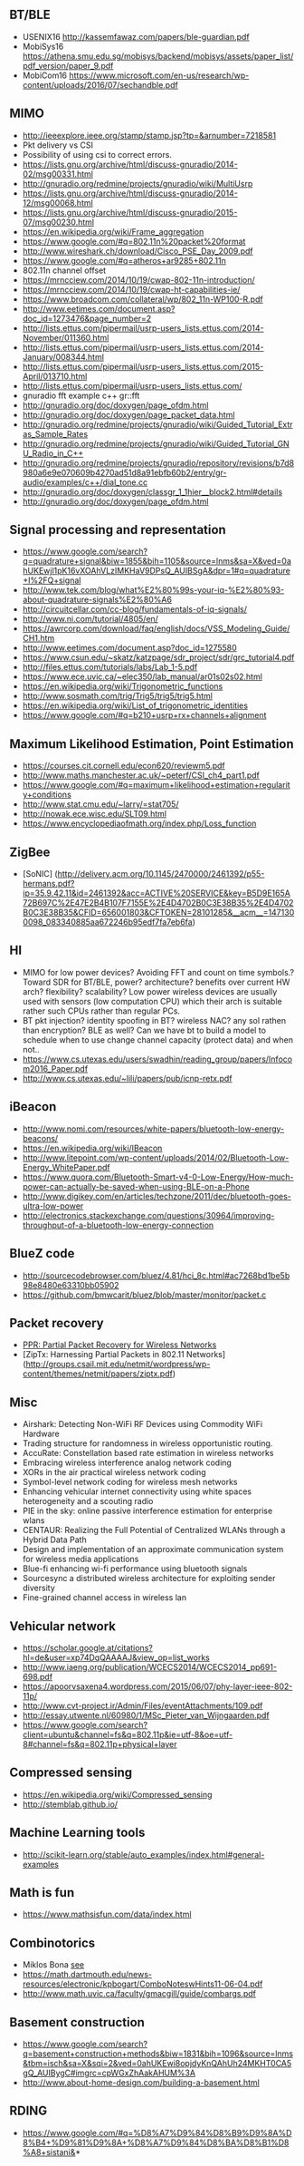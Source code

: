 BT/BLE
---------------
- USENIX16 http://kassemfawaz.com/papers/ble-guardian.pdf
- MobiSys16 https://athena.smu.edu.sg/mobisys/backend/mobisys/assets/paper_list/pdf_version/paper_9.pdf
- MobiCom16 https://www.microsoft.com/en-us/research/wp-content/uploads/2016/07/sechandble.pdf

MIMO
--------------
- http://ieeexplore.ieee.org/stamp/stamp.jsp?tp=&arnumber=7218581
- Pkt delivery vs CSI
- Possibility of using csi to correct errors. 
- https://lists.gnu.org/archive/html/discuss-gnuradio/2014-02/msg00331.html
- http://gnuradio.org/redmine/projects/gnuradio/wiki/MultiUsrp
- https://lists.gnu.org/archive/html/discuss-gnuradio/2014-12/msg00068.html
- https://lists.gnu.org/archive/html/discuss-gnuradio/2015-07/msg00230.html
- https://en.wikipedia.org/wiki/Frame_aggregation
- https://www.google.com/#q=802.11n%20packet%20format
- http://www.wireshark.ch/download/Cisco_PSE_Day_2009.pdf
- https://www.google.com/#q=atheros+ar9285+802.11n
- 802.11n channel offset
- https://mrncciew.com/2014/10/19/cwap-802-11n-introduction/
- https://mrncciew.com/2014/10/19/cwap-ht-capabilities-ie/
- https://www.broadcom.com/collateral/wp/802_11n-WP100-R.pdf
- http://www.eetimes.com/document.asp?doc_id=1273476&page_number=2
- http://lists.ettus.com/pipermail/usrp-users_lists.ettus.com/2014-November/011360.html
- http://lists.ettus.com/pipermail/usrp-users_lists.ettus.com/2014-January/008344.html
- http://lists.ettus.com/pipermail/usrp-users_lists.ettus.com/2015-April/013710.html
- http://lists.ettus.com/pipermail/usrp-users_lists.ettus.com/
- gnuradio fft example c++ gr::fft
- http://gnuradio.org/doc/doxygen/page_ofdm.html
- http://gnuradio.org/doc/doxygen/page_packet_data.html
- http://gnuradio.org/redmine/projects/gnuradio/wiki/Guided_Tutorial_Extras_Sample_Rates
- http://gnuradio.org/redmine/projects/gnuradio/wiki/Guided_Tutorial_GNU_Radio_in_C++
- http://gnuradio.org/redmine/projects/gnuradio/repository/revisions/b7d8980a6e9e070609b4270ad51d8a91ebfb60b2/entry/gr-audio/examples/c++/dial_tone.cc
- http://gnuradio.org/doc/doxygen/classgr_1_1hier__block2.html#details
- http://gnuradio.org/doc/doxygen/page_ofdm.html

Signal processing and representation
-----------------------------------
- https://www.google.com/search?q=quadrature+signal&biw=1855&bih=1105&source=lnms&sa=X&ved=0ahUKEwjl1pK16vXOAhVLzIMKHaV9DPsQ_AUIBSgA&dpr=1#q=quadrature+I%2FQ+signal
- http://www.tek.com/blog/what%E2%80%99s-your-iq-%E2%80%93-about-quadrature-signals%E2%80%A6
- http://circuitcellar.com/cc-blog/fundamentals-of-iq-signals/
- http://www.ni.com/tutorial/4805/en/
- https://awrcorp.com/download/faq/english/docs/VSS_Modeling_Guide/CH1.htm
- http://www.eetimes.com/document.asp?doc_id=1275580
- https://www.csun.edu/~skatz/katzpage/sdr_project/sdr/grc_tutorial4.pdf
- http://files.ettus.com/tutorials/labs/Lab_1-5.pdf
- https://www.ece.uvic.ca/~elec350/lab_manual/ar01s02s02.html
- https://en.wikipedia.org/wiki/Trigonometric_functions
- http://www.sosmath.com/trig/Trig5/trig5/trig5.html
- https://en.wikipedia.org/wiki/List_of_trigonometric_identities
- https://www.google.com/#q=b210+usrp+rx+channels+alignment

Maximum Likelihood Estimation, Point Estimation
----------------------------------------------------
- https://courses.cit.cornell.edu/econ620/reviewm5.pdf
- http://www.maths.manchester.ac.uk/~peterf/CSI_ch4_part1.pdf
- https://www.google.com/#q=maximum+likelihood+estimation+regularity+conditions
- http://www.stat.cmu.edu/~larry/=stat705/
- http://nowak.ece.wisc.edu/SLT09.html
- https://www.encyclopediaofmath.org/index.php/Loss_function


ZigBee
---------
- [SoNIC] (http://delivery.acm.org/10.1145/2470000/2461392/p55-hermans.pdf?ip=35.9.42.11&id=2461392&acc=ACTIVE%20SERVICE&key=B5D9E165A72B697C%2E47E2B4B107F7155E%2E4D4702B0C3E38B35%2E4D4702B0C3E38B35&CFID=656001803&CFTOKEN=28101285&__acm__=1471300098_083340885aa672246b95edf7fa7eb6fa)

HI
--------
- MIMO for low power devices? Avoiding FFT and count on time symbols.? Toward SDR for BT/BLE, power? architecture? benefits over current HW arch? flexibility? scalability? Low power wireless devices are usually used with sensors (low computation CPU) which their arch is suitable rather such CPUs rather than regular PCs.
- BT pkt injection? identity spoofing in BT? wireless NAC? any sol rathen than encryption? BLE as well? Can we have bt to build a model to schedule when to use change channel capacity (protect data) and when not..
- https://www.cs.utexas.edu/users/swadhin/reading_group/papers/Infocom2016_Paper.pdf
- http://www.cs.utexas.edu/~lili/papers/pub/icnp-retx.pdf


iBeacon
-----
- http://www.nomi.com/resources/white-papers/bluetooth-low-energy-beacons/
- https://en.wikipedia.org/wiki/IBeacon
- http://www.litepoint.com/wp-content/uploads/2014/02/Bluetooth-Low-Energy_WhitePaper.pdf
- https://www.quora.com/Bluetooth-Smart-v4-0-Low-Energy/How-much-power-can-actually-be-saved-when-using-BLE-on-a-Phone
- http://www.digikey.com/en/articles/techzone/2011/dec/bluetooth-goes-ultra-low-power
- http://electronics.stackexchange.com/questions/30964/improving-throughput-of-a-bluetooth-low-energy-connection

BlueZ code
------
- http://sourcecodebrowser.com/bluez/4.81/hci_8c.html#ac7268bd1be5b98e8480e63310bb05902
- https://github.com/bmwcarit/bluez/blob/master/monitor/packet.c

Packet recovery
-------
- [PPR: Partial Packet Recovery for Wireless Networks](http://nms.lcs.mit.edu/papers/fp315-jamieson.pdf)
- [ZipTx: Harnessing Partial Packets in 802.11 Networks] (http://groups.csail.mit.edu/netmit/wordpress/wp-content/themes/netmit/papers/ziptx.pdf)

Misc
--------
- Airshark: Detecting Non-WiFi RF Devices using Commodity WiFi Hardware
- Trading structure for randomness in wireless opportunistic routing.
- AccuRate: Constellation based rate estimation in wireless networks
- Embracing wireless interference analog network coding
- XORs in the air practical wireless network coding
- Symbol-level network coding for wireless mesh networks
- Enhancing vehicular internet connectivity using white spaces heterogeneity and a scouting radio
- PIE in the sky: online passive interference estimation for enterprise wlans
- CENTAUR: Realizing the Full Potential of Centralized WLANs through a Hybrid Data Path
- Design and implementation of an approximate communication system for wireless media applications
- Blue-fi enhancing wi-fi performance using bluetooth signals
- Sourcesync a distributed wireless architecture for exploiting sender diversity
- Fine-grained channel access in wireless lan

Vehicular network
----------
- https://scholar.google.at/citations?hl=de&user=xp74DqQAAAAJ&view_op=list_works
- http://www.iaeng.org/publication/WCECS2014/WCECS2014_pp691-698.pdf
- https://apoorvsaxena4.wordpress.com/2015/06/07/phy-layer-ieee-802-11p/
- http://www.cvt-project.ir/Admin/Files/eventAttachments/109.pdf
- http://essay.utwente.nl/60980/1/MSc_Pieter_van_Wijngaarden.pdf
- https://www.google.com/search?client=ubuntu&channel=fs&q=802.11p&ie=utf-8&oe=utf-8#channel=fs&q=802.11p+physical+layer


Compressed sensing
------
- https://en.wikipedia.org/wiki/Compressed_sensing
- http://stemblab.github.io/

Machine Learning tools
-------------------
- http://scikit-learn.org/stable/auto_examples/index.html#general-examples

Math is fun
--------------
- https://www.mathsisfun.com/data/index.html



Combinotorics
--------------
- Miklos Bona [see](https://people.clas.ufl.edu/bona/)
- https://math.dartmouth.edu/news-resources/electronic/kpbogart/ComboNoteswHints11-06-04.pdf
- http://www.math.uvic.ca/faculty/gmacgill/guide/combargs.pdf

 
Basement construction
-------
- https://www.google.com/search?q=basement+construction+methods&biw=1831&bih=1096&source=lnms&tbm=isch&sa=X&sqi=2&ved=0ahUKEwi8opjdyKnQAhUh24MKHT0CA5gQ_AUIBygC#imgrc=cpWGxZhAakAHUM%3A
- http://www.about-home-design.com/building-a-basement.html

RDING
-----
- https://www.google.com/#q=%D8%A7%D9%84%D8%B9%D9%8A%D8%B4+%D9%81%D9%8A+%D8%A7%D9%84%D8%BA%D8%B1%D8%A8+sistani&*
